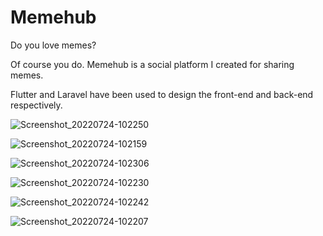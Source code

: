 # Memehub


Do you love memes? 

Of course you do. Memehub is a social platform I created for sharing memes. 

Flutter and Laravel have been used to design the front-end and back-end respectively.

![Screenshot_20220724-102250](https://user-images.githubusercontent.com/55271909/181754660-2ff18108-8cb2-4bda-ae33-289b2d14c9e0.jpg)

![Screenshot_20220724-102159](https://user-images.githubusercontent.com/55271909/181754681-1ef62d39-5e09-41da-804c-c4212ce79781.jpg)

![Screenshot_20220724-102306](https://user-images.githubusercontent.com/55271909/181754688-c00fb9d1-7cb7-47b2-be10-97644ad60bc9.jpg)

![Screenshot_20220724-102230](https://user-images.githubusercontent.com/55271909/181754699-dbc16481-0a49-48dc-9a42-bb9111c18c5f.jpg)

![Screenshot_20220724-102242](https://user-images.githubusercontent.com/55271909/181754716-0b02cdaf-2bed-404f-b4a4-790503d68e65.jpg)

![Screenshot_20220724-102207](https://user-images.githubusercontent.com/55271909/181754726-e1ea6b69-c413-4566-aff1-952132a4b7da.jpg)
